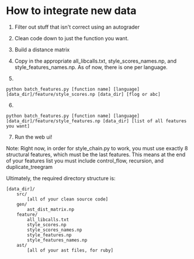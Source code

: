 # How to integrate new data

1. Filter out stuff that isn't correct using an autograder

2. Clean code down to just the function you want.

3. Build a distance matrix

4. Copy in the appropriate all_libcalls.txt, style_scores_names.np, and style_features_names.np. As of now, there is one per language.

5. 

    python batch_features.py [function name] [language] [data_dir]/feature/style_scores.np [data_dir] [flog or abc]

6. 

    python batch_features.py [function name] [language] [data_dir]/feature/style_features.np [data_dir] [list of all features you want]

7. Run the web ui!

Note: Right now, in order for style_chain.py to work, you must use exactly 8 structural features, which must be the last features. This means at the end of your features list you must include control_flow, recursion, and duplicate_treegram

Ultimately, the required directory structure is:

    [data_dir]/
        src/
            [all of your clean source code]
        gen/
            ast_dist_matrix.np
        feature/
            all_libcalls.txt
            style_scores.np
            style_scores_names.np
            style_features.np
            style_features_names.np
        ast/
            [all of your ast files, for ruby]